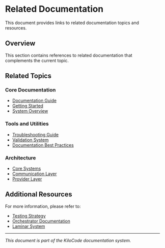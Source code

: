 # Related Documentation

This document provides links to related documentation topics and resources.

## Overview

This section contains references to related documentation that complements the current topic.

## Related Topics

### Core Documentation
- [Documentation Guide](../DOCUMENTATION_GUIDE.md)
- [Getting Started](../architecture/GETTING_STARTED.md)
- [System Overview](SYSTEM_OVERVIEW.md)

### Tools and Utilities
- [Troubleshooting Guide](TROUBLESHOOTING_GUIDE.md)
- [Validation System](VALIDATION_SYSTEM.md)
- [Documentation Best Practices](DOCUMENTATION_BEST_PRACTICES.md)

### Architecture
- [Core Systems](CORE_SYSTEMS.md)
- [Communication Layer](../architecture/COMMUNICATION_LAYER_SYSTEM.md)
- [Provider Layer](../architecture/PROVIDER_LAYER_SYSTEM.md)

## Additional Resources

For more information, please refer to:
- [Testing Strategy](../testing/TESTING_STRATEGY.md)
- [Orchestrator Documentation](../orchestrator/README.md)
- [Laminar System](../laminar/README.md)

---

*This document is part of the KiloCode documentation system.*

